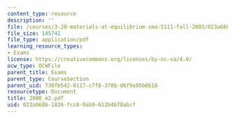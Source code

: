 ```yaml
---
content_type: resource
description: ''
file: /courses/3-20-materials-at-equilibrium-sma-5111-fall-2003/023a66861826fcc09ab9612b4b78abcf_2000_e2.pdf
file_size: 145741
file_type: application/pdf
learning_resource_types:
- Exams
license: https://creativecommons.org/licenses/by-nc-sa/4.0/
ocw_type: OCWFile
parent_title: Exams
parent_type: CourseSection
parent_uid: 730fb542-0117-c7f8-370b-d6f9a95b6b18
resourcetype: Document
title: 2000_e2.pdf
uid: 023a6686-1826-fcc0-9ab9-612b4b78abcf
---
```


